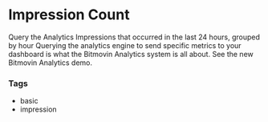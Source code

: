 # Impression Count

Query the Analytics Impressions that occurred in the last 24 hours, grouped by hour
Querying the analytics engine to send specific metrics to your dashboard is what the Bitmovin Analytics system is all about. See the new Bitmovin Analytics demo.

### Tags

  - basic
  - impression